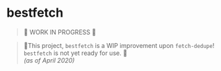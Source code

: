 # bestfetch

> 🚨 WORK IN PROGRESS 🚨

> 🚨This project, `bestfetch` is a WIP improvement upon `fetch-dedupe`! `bestfetch` is not yet ready for use. 🚨  
> *(as of April 2020)*

